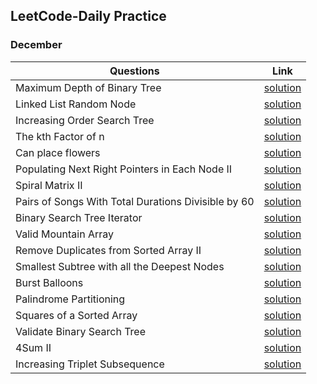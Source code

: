 ## LeetCode-Daily Practice

### **December**
| Questions | Link |
| - | - |
| Maximum Depth of Binary Tree | [solution](December/day1.cpp) |
| Linked List Random Node | [solution](December/day2.cpp) |
| Increasing Order Search Tree | [solution](December/day3.cpp) |
| The kth Factor of n | [solution](December/day4.cpp) |
| Can place flowers | [solution](December/day5.cpp) |
| Populating Next Right Pointers in Each Node II | [solution](December/day6.cpp) |
| Spiral Matrix II | [solution](December/day7.cpp) |
| Pairs of Songs With Total Durations Divisible by 60 | [solution](December/day8.cpp) |
| Binary Search Tree Iterator | [solution](December/day9.cpp) |
| Valid Mountain Array | [solution](December/day10.cpp) |
| Remove Duplicates from Sorted Array II | [solution](December/day11.cpp) |
| Smallest Subtree with all the Deepest Nodes | [solution](December/day12.cpp) |
| Burst Balloons | [solution](December/day13.cpp) |
| Palindrome Partitioning | [solution](December/day14.cpp) |
| Squares of a Sorted Array | [solution](December/day15.cpp) |
| Validate Binary Search Tree | [solution](December/day16.cpp) |
| 4Sum II | [solution](December/day17.cpp) |
|  Increasing Triplet Subsequence | [solution](December/day18.cpp) |
